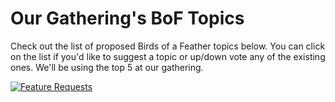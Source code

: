 # Our Gathering's BoF Topics

Check out the list of proposed Birds of a Feather topics below. You can click on the list if you'd like to suggest a topic or up/down vote any of the existing ones. We'll be using the top 5 at  our gathering. 

[![Feature Requests](https://feathub.com/genebean/feathub-test?format=svg)](https://feathub.com/genebean/feathub-test)
